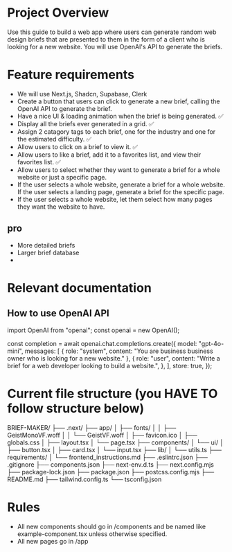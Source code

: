 # Project Overview

Use this guide to build a web app where users can generate random web design briefs that are presented to them in the form of a client who is looking for a new website. You will use OpenAI's API to generate the briefs.

# Feature requirements

- We will use Next.js, Shadcn, Supabase, Clerk
- Create a button that users can click to generate a new brief, calling the OpenAI API to generate the brief.
- Have a nice UI & loading animation when the brief is being generated. ✅
- Display all the briefs ever generated in a grid. ✅
- Assign 2 catagory tags to each brief, one for the industry and one for the estimated difficulty. ✅
- Allow users to click on a brief to view it. ✅
- Allow users to like a brief, add it to a favorites list, and view their favorites list. ✅
- Allow users to select whether they want to generate a brief for a whole website or just a specific page.
- If the user selects a whole website, generate a brief for a whole website. If the user selects a landing page, generate a brief for the specific page.
- If the user selects a whole website, let them select how many pages they want the website to have.

## pro

- More detailed briefs
- Larger brief database
-

# Relevant documentation

## How to use OpenAI API

import OpenAI from "openai";
const openai = new OpenAI();

const completion = await openai.chat.completions.create({
model: "gpt-4o-mini",
messages: [
{ role: "system", content: "You are business business owner who is looking for a new website." },
{
role: "user",
content: "Write a brief for a web developer looking to build a website.",
},
],
store: true,
});

# Current file structure (you HAVE TO follow structure below)

BRIEF-MAKER/
├── .next/
├── app/
│ ├── fonts/
│ │ ├── GeistMonoVF.woff
│ │ └── GeistVF.woff
│ ├── favicon.ico
│ ├── globals.css
│ ├── layout.tsx
│ └── page.tsx
├── components/
│ └── ui/
│ ├── button.tsx
│ ├── card.tsx
│ └── input.tsx
├── lib/
│ └── utils.ts
├── requirements/
│ └── frontend_instructions.md
├── .eslintrc.json
├── .gitignore
├── components.json
├── next-env.d.ts
├── next.config.mjs
├── package-lock.json
├── package.json
├── postcss.config.mjs
├── README.md
├── tailwind.config.ts
└── tsconfig.json

# Rules

- All new components should go in /components and be named like example-component.tsx unless otherwise specified.
- All new pages go in /app
